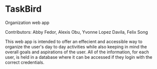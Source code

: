# TaskBird
Organization web app

Contributors: Abby Fedor, Alexis Obu, Yvonne Lopez Davila, Felix Song


This web app is intended to offer an effecient and accessible way to organize the user's day to day activities while also keeping in mind the overall
goals and aspirations of the user. All of the information, for each user, is held in a database where it can be accessed if they login with the correct credentials.




